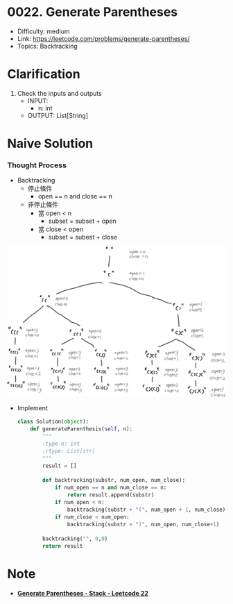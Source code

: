 # 0022. Generate Parentheses

* Difficulty: medium
* Link: https://leetcode.com/problems/generate-parentheses/
* Topics: Backtracking

# Clarification

1. Check the inputs and outputs
    - INPUT:
        - n: int
    - OUTPUT: List[String]

# Naive Solution

### Thought Process

- Backtracking
    - 停止條件
        - open == n and close == n
    - 非停止條件
        - 當 open < n
            - subset = subset + open
        - 當 close < open
            - subset = subest + close

![Untitled](./Untitled.png)

- Implement
    
    ```python
    class Solution(object):
        def generateParenthesis(self, n):
            """
            :type n: int
            :rtype: List[str]
            """
            result = []
            
            def backtracking(substr, num_open, num_close):
                if num_open == n and num_close == n:
                    return result.append(substr)
                if num_open < n:
                    backtracking(substr + "(", num_open + 1, num_close)
                if num_close < num_open:
                    backtracking(substr + ")", num_open, num_close+1)
            
            backtracking("", 0,0)
            return result
    ```
    

# Note

- **[Generate Parentheses - Stack - Leetcode 22](https://www.youtube.com/watch?v=s9fokUqJ76A)**